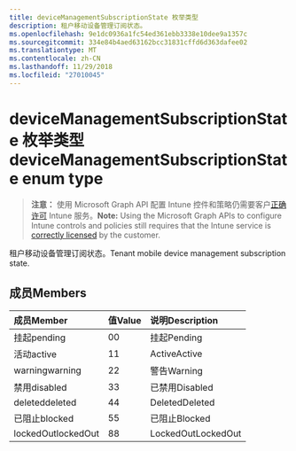 ```yaml
---
title: deviceManagementSubscriptionState 枚举类型
description: 租户移动设备管理订阅状态。
ms.openlocfilehash: 9e1dc0936a1fc54ed361ebb3338e10dee9a1357c
ms.sourcegitcommit: 334e84b4aed63162bcc31831cffd6d363dafee02
ms.translationtype: MT
ms.contentlocale: zh-CN
ms.lasthandoff: 11/29/2018
ms.locfileid: "27010045"
---
```

# <a name="devicemanagementsubscriptionstate-enum-type"></a><span data-ttu-id="7e906-103">deviceManagementSubscriptionState 枚举类型</span><span class="sxs-lookup"><span data-stu-id="7e906-103">deviceManagementSubscriptionState enum type</span></span>

> <span data-ttu-id="7e906-104">**注意：** 使用 Microsoft Graph API 配置 Intune 控件和策略仍需要客户[正确许可](https://go.microsoft.com/fwlink/?linkid=839381) Intune 服务。</span><span class="sxs-lookup"><span data-stu-id="7e906-104">**Note:** Using the Microsoft Graph APIs to configure Intune controls and policies still requires that the Intune service is [correctly licensed](https://go.microsoft.com/fwlink/?linkid=839381) by the customer.</span></span>

<span data-ttu-id="7e906-105">租户移动设备管理订阅状态。</span><span class="sxs-lookup"><span data-stu-id="7e906-105">Tenant mobile device management subscription state.</span></span>
## <a name="members"></a><span data-ttu-id="7e906-106">成员</span><span class="sxs-lookup"><span data-stu-id="7e906-106">Members</span></span>
|<span data-ttu-id="7e906-107">成员</span><span class="sxs-lookup"><span data-stu-id="7e906-107">Member</span></span>|<span data-ttu-id="7e906-108">值</span><span class="sxs-lookup"><span data-stu-id="7e906-108">Value</span></span>|<span data-ttu-id="7e906-109">说明</span><span class="sxs-lookup"><span data-stu-id="7e906-109">Description</span></span>|
|:---|:---|:---|
|<span data-ttu-id="7e906-110">挂起</span><span class="sxs-lookup"><span data-stu-id="7e906-110">pending</span></span>|<span data-ttu-id="7e906-111">0</span><span class="sxs-lookup"><span data-stu-id="7e906-111">0</span></span>|<span data-ttu-id="7e906-112">挂起</span><span class="sxs-lookup"><span data-stu-id="7e906-112">Pending</span></span>|
|<span data-ttu-id="7e906-113">活动</span><span class="sxs-lookup"><span data-stu-id="7e906-113">active</span></span>|<span data-ttu-id="7e906-114">1</span><span class="sxs-lookup"><span data-stu-id="7e906-114">1</span></span>|<span data-ttu-id="7e906-115">Active</span><span class="sxs-lookup"><span data-stu-id="7e906-115">Active</span></span>|
|<span data-ttu-id="7e906-116">warning</span><span class="sxs-lookup"><span data-stu-id="7e906-116">warning</span></span>|<span data-ttu-id="7e906-117">2</span><span class="sxs-lookup"><span data-stu-id="7e906-117">2</span></span>|<span data-ttu-id="7e906-118">警告</span><span class="sxs-lookup"><span data-stu-id="7e906-118">Warning</span></span>|
|<span data-ttu-id="7e906-119">禁用</span><span class="sxs-lookup"><span data-stu-id="7e906-119">disabled</span></span>|<span data-ttu-id="7e906-120">3</span><span class="sxs-lookup"><span data-stu-id="7e906-120">3</span></span>|<span data-ttu-id="7e906-121">已禁用</span><span class="sxs-lookup"><span data-stu-id="7e906-121">Disabled</span></span>|
|<span data-ttu-id="7e906-122">deleted</span><span class="sxs-lookup"><span data-stu-id="7e906-122">deleted</span></span>|<span data-ttu-id="7e906-123">4</span><span class="sxs-lookup"><span data-stu-id="7e906-123">4</span></span>|<span data-ttu-id="7e906-124">Deleted</span><span class="sxs-lookup"><span data-stu-id="7e906-124">Deleted</span></span>|
|<span data-ttu-id="7e906-125">已阻止</span><span class="sxs-lookup"><span data-stu-id="7e906-125">blocked</span></span>|<span data-ttu-id="7e906-126">5</span><span class="sxs-lookup"><span data-stu-id="7e906-126">5</span></span>|<span data-ttu-id="7e906-127">已阻止</span><span class="sxs-lookup"><span data-stu-id="7e906-127">Blocked</span></span>|
|<span data-ttu-id="7e906-128">lockedOut</span><span class="sxs-lookup"><span data-stu-id="7e906-128">lockedOut</span></span>|<span data-ttu-id="7e906-129">8</span><span class="sxs-lookup"><span data-stu-id="7e906-129">8</span></span>|<span data-ttu-id="7e906-130">LockedOut</span><span class="sxs-lookup"><span data-stu-id="7e906-130">LockedOut</span></span>|



